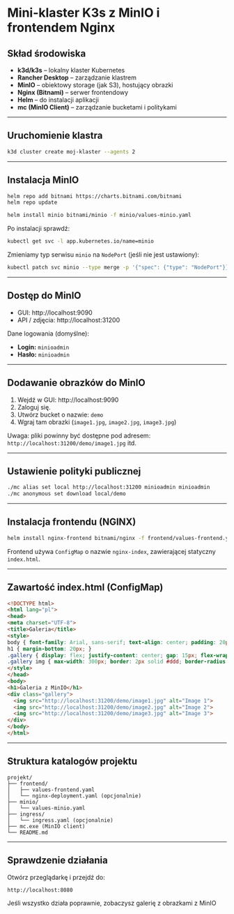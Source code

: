 # Mini-klaster K3s z MinIO i frontendem Nginx

## Skład środowiska

- **k3d/k3s** – lokalny klaster Kubernetes
- **Rancher Desktop** – zarządzanie klastrem
- **MinIO** – obiektowy storage (jak S3), hostujący obrazki
- **Nginx (Bitnami)** – serwer frontendowy
- **Helm** – do instalacji aplikacji
- **mc (MinIO Client)** – zarządzanie bucketami i politykami

---

## Uruchomienie klastra

```bash
k3d cluster create moj-klaster --agents 2
```

---

## Instalacja MinIO

```bash
helm repo add bitnami https://charts.bitnami.com/bitnami
helm repo update

helm install minio bitnami/minio -f minio/values-minio.yaml
```

Po instalacji sprawdź:

```bash
kubectl get svc -l app.kubernetes.io/name=minio
```

Zmieniamy typ serwisu `minio` na `NodePort` (jeśli nie jest ustawiony):

```bash
kubectl patch svc minio --type merge -p '{"spec": {"type": "NodePort"}}'
```

---

## Dostęp do MinIO

- GUI: http://localhost:9090  
- API / zdjęcia: http://localhost:31200

Dane logowania (domyślne):

- **Login:** `minioadmin`
- **Hasło:** `minioadmin`

---

## Dodawanie obrazków do MinIO

1. Wejdź w GUI: http://localhost:9090
2. Zaloguj się.
3. Utwórz bucket o nazwie: `demo`
4. Wgraj tam obrazki (`image1.jpg`, `image2.jpg`, `image3.jpg`)

Uwaga: pliki powinny być dostępne pod adresem:  
`http://localhost:31200/demo/image1.jpg` itd.

---

## Ustawienie polityki publicznej

```bash
./mc alias set local http://localhost:31200 minioadmin minioadmin
./mc anonymous set download local/demo
```

---

## Instalacja frontendu (NGINX)

```bash
helm install nginx-frontend bitnami/nginx -f frontend/values-frontend.yaml
```

Frontend używa `ConfigMap` o nazwie `nginx-index`, zawierającej statyczny `index.html`.

---

## Zawartość index.html (ConfigMap)

```html
<!DOCTYPE html>
<html lang="pl">
<head>
<meta charset="UTF-8">
<title>Galeria</title>
<style>
body { font-family: Arial, sans-serif; text-align: center; padding: 20px; }
h1 { margin-bottom: 20px; }
.gallery { display: flex; justify-content: center; gap: 15px; flex-wrap: wrap; }
.gallery img { max-width: 300px; border: 2px solid #ddd; border-radius: 8px; }
</style>
</head>
<body>
<h1>Galeria z MinIO</h1>
<div class="gallery">
  <img src="http://localhost:31200/demo/image1.jpg" alt="Image 1">
  <img src="http://localhost:31200/demo/image2.jpg" alt="Image 2">
  <img src="http://localhost:31200/demo/image3.jpg" alt="Image 3">
</div>
</body>
</html>
```

---

## Struktura katalogów projektu

```
projekt/
├── frontend/
│   ├── values-frontend.yaml
│   └── nginx-deployment.yaml (opcjonalnie)
├── minio/
│   └── values-minio.yaml
├── ingress/
│   └── ingress.yaml (opcjonalnie)
├── mc.exe (MinIO client)
└── README.md
```

---

## Sprawdzenie działania

Otwórz przeglądarkę i przejdź do:

```
http://localhost:8080
```

Jeśli wszystko działa poprawnie, zobaczysz galerię z obrazkami z MinIO
